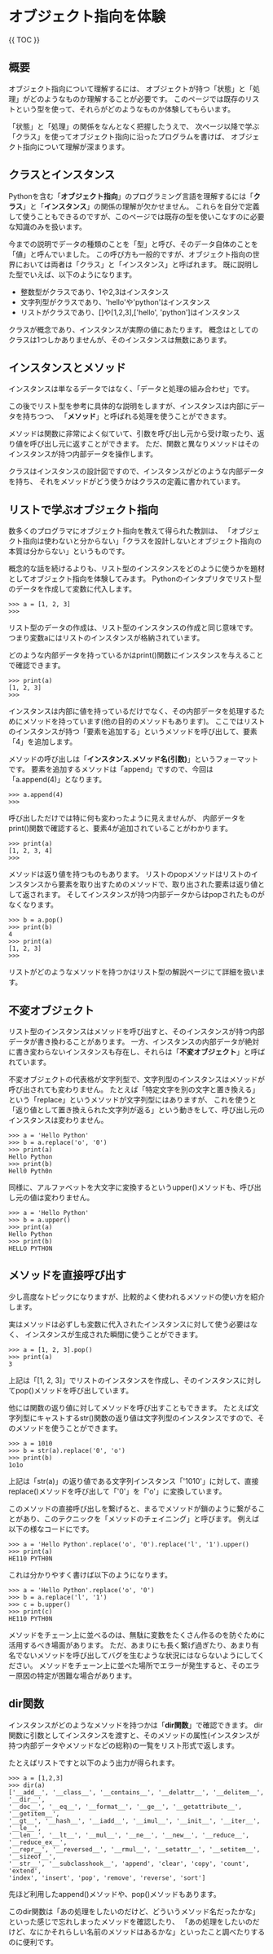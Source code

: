 # オブジェクト指向を体験

{{ TOC }}

## 概要

オブジェクト指向について理解するには、
オブジェクトが持つ「状態」と「処理」がどのようなものか理解することが必要です。
このページでは既存のリストという型を使って、それらがどのようなものか体験してもらいます。

「状態」と「処理」の関係をなんとなく把握したうえで、
次ページ以降で学ぶ「クラス」を使ってオブジェクト指向に沿ったプログラムを書けば、
オブジェクト指向について理解が深まります。

## クラスとインスタンス

Pythonを含む「**オブジェクト指向**」のプログラミング言語を理解するには「**クラス**」と「**インスタンス**」の関係の理解が欠かせません。
これらを自分で定義して使うこともできるのですが、このページでは既存の型を使いこなすのに必要な知識のみを扱います。

今までの説明でデータの種類のことを「型」と呼び、そのデータ自体のことを「値」と呼んでいました。
この呼び方も一般的ですが、オブジェクト指向の世界においては両者は「クラス」と「インスタンス」と呼ばれます。
既に説明した型でいえば、以下のようになります。

*	整数型がクラスであり、1や2,3はインスタンス
*	文字列型がクラスであり、'hello'や'python'はインスタンス
*	リストがクラスであり、[]や[1,2,3],['hello', 'python']はインスタンス

クラスが概念であり、インスタンスが実際の値にあたります。
概念はとしてのクラスは1つしかありませんが、そのインスタンスは無数にあります。

## インスタンスとメソッド

インスタンスは単なるデータではなく、「データと処理の組み合わせ」です。

この後でリスト型を参考に具体的な説明をしますが、インスタンスは内部にデータを持ちつつ、
「**メソッド**」と呼ばれる処理を使うことができます。

メソッドは関数に非常によく似ていて、引数を呼び出し元から受け取ったり、返り値を呼び出し元に返すことができます。
ただ、関数と異なりメソッドはそのインスタンスが持つ内部データを操作します。

クラスはインスタンスの設計図ですので、インスタンスがどのような内部データを持ち、
それをメソッドがどう使うかはクラスの定義に書かれています。

## リストで学ぶオブジェクト指向

数多くのプログラマにオブジェクト指向を教えて得られた教訓は、
「オブジェクト指向は使わないと分からない」「クラスを設計しないとオブジェクト指向の本質は分からない」というものです。

概念的な話を続けるよりも、リスト型のインスタンスをどのように使うかを題材としてオブジェクト指向を体験してみます。
Pythonのインタプリタでリスト型のデータを作成して変数に代入します。

```text
>>> a = [1, 2, 3]
>>>
```

リスト型のデータの作成は、リスト型のインスタンスの作成と同じ意味です。
つまり変数aにはリストのインスタンスが格納されています。

どのような内部データを持っているかはprint()関数にインスタンスを与えることで確認できます。

```text
>>> print(a)
[1, 2, 3]
>>>
```

インスタンスは内部に値を持っているだけでなく、その内部データを処理するためにメソッドを持っています(他の目的のメソッドもあります)。
ここではリストのインスタンスが持つ「要素を追加する」というメソッドを呼び出して、要素「4」を追加します。

メソッドの呼び出しは「**インスタンス.メソッド名(引数)**」というフォーマットです。
要素を追加するメソッドは「append」ですので、今回は「a.append(4)」となります。

```text
>>> a.append(4)
>>>
```

呼び出しただけでは特に何も変わったように見えませんが、
内部データをprint()関数で確認すると、要素4が追加されていることがわかります。

```text
>>> print(a)
[1, 2, 3, 4]
>>>
```

メソッドは返り値を持つものもあります。
リストのpopメソッドはリストのインスタンスから要素を取り出すためのメソッドで、取り出された要素は返り値として返されます。
そしてインスタンスが持つ内部データからはpopされたものがなくなります。

```text
>>> b = a.pop()
>>> print(b)
4
>>> print(a)
[1, 2, 3]
>>>
```

リストがどのようなメソッドを持つかはリスト型の解説ページにて詳細を扱います。


## 不変オブジェクト

リスト型のインスタンスはメソッドを呼び出すと、そのインスタンスが持つ内部データが書き換わることがあります。
一方、インスタンスの内部データが絶対に書き変わらないインスタンスも存在し、それらは「**不変オブジェクト**」と呼ばれています。

不変オブジェクトの代表格が文字列型で、文字列型のインスタンスはメソッドが呼び出されても変わりません。
たとえば「特定文字を別の文字と置き換える」という「replace」というメソッドが文字列型にはありますが、
これを使うと「返り値として置き換えられた文字列が返る」という動きをして、呼び出し元のインスタンスは変わりません。

```text
>>> a = 'Hello Python'
>>> b = a.replace('o', '0')
>>> print(a)
Hello Python
>>> print(b)
Hell0 Pyth0n
```

同様に、アルファベットを大文字に変換するというupper()メソッドも、呼び出し元の値は変わりません。

```text
>>> a = 'Hello Python'
>>> b = a.upper()
>>> print(a)
Hello Python
>>> print(b)
HELLO PYTHON
```

## メソッドを直接呼び出す

少し高度なトピックになりますが、比較的よく使われるメソッドの使い方を紹介します。

実はメソッドは必ずしも変数に代入されたインスタンスに対して使う必要はなく、
インスタンスが生成された瞬間に使うことができます。

```text
>>> a = [1, 2, 3].pop()
>>> print(a)
3
```

上記は「[1, 2, 3]」でリストのインスタンスを作成し、そのインスタンスに対してpop()メソッドを呼び出しています。

他には関数の返り値に対してメソッドを呼び出すこともできます。
たとえば文字列型にキャストするstr()関数の返り値は文字列型のインスタンスですので、そのメソッドを使うことができます。

```text
>>> a = 1010
>>> b = str(a).replace('0', 'o')
>>> print(b)
1o1o
```

上記は「str(a)」の返り値である文字列インスタンス「'1010'」に対して、直接replace()メソッドを呼び出して「'0'」を「'o'」に変換しています。

このメソッドの直接呼び出しを繋げると、まるでメソッドが鎖のように繋がることがあり、このテクニックを「メソッドのチェイニング」と呼びます。
例えば以下の様なコードにです。

```text
>>> a = 'Hello Python'.replace('o', '0').replace('l', '1').upper()
>>> print(a)
HE110 PYTH0N
```

これは分かりやすく書けば以下のようになります。

```text
>>> a = 'Hello Python'.replace('o', '0')
>>> b = a.replace('l', '1')
>>> c = b.upper()
>>> print(c)
HE110 PYTH0N
```

メソッドをチェーン上に並べるのは、無駄に変数をたくさん作るのを防ぐために活用するべき場面があります。
ただ、あまりにも長く繋げ過ぎたり、あまり有名でないメソッドを呼び出してバグを生むような状況にはならないようにしてください。
メソッドをチェーン上に並べた場所でエラーが発生すると、そのエラー原因の特定が困難な場合があります。


## dir関数

インスタンスがどのようなメソッドを持つかは「**dir関数**」で確認できます。
dir関数に引数としてインスタンスを渡すと、そのメソッドの属性(インスタンスが持つ内部データやメソッドなどの総称)の一覧をリスト形式で返します。

たとえばリストですと以下のよう出力が得られます。

```text
>>> a = [1,2,3]
>>> dir(a)
['__add__', '__class__', '__contains__', '__delattr__', '__delitem__', '__dir__',
'__doc__', '__eq__', '__format__', '__ge__', '__getattribute__', '__getitem__',
'__gt__', '__hash__', '__iadd__', '__imul__', '__init__', '__iter__', '__le__',
'__len__', '__lt__', '__mul__', '__ne__', '__new__', '__reduce__', '__reduce_ex__',
'__repr__', '__reversed__', '__rmul__', '__setattr__', '__setitem__', '__sizeof__',
'__str__', '__subclasshook__', 'append', 'clear', 'copy', 'count', 'extend',
'index', 'insert', 'pop', 'remove', 'reverse', 'sort']
```

先ほど利用したappend()メソッドや、pop()メソッドもあります。

このdir関数は「あの処理をしたいのだけど、どういうメソッド名だったかな」といった感じで忘れしまったメソッドを確認したり、
「あの処理をしたいのだけど、なにかそれらしい名前のメソッドはあるかな」といったこと調べたりするのに便利です。
